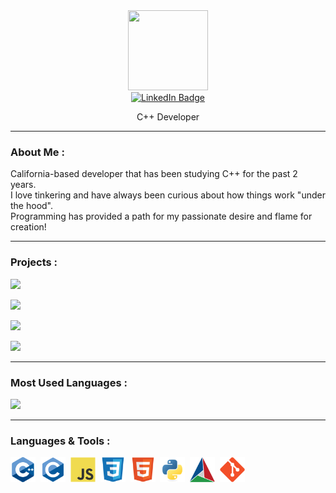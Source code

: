 <div id="header" align="center">
  <a href="https://www.linkedin.com/in/yuki-shingaki-57684a227/">
    <img src="https://user-images.githubusercontent.com/72498122/192174030-32444233-ac1f-4899-b27e-de741aa02c20.png" width="128" height="128"/>
  </a>
</div>


<div id="badges" align="center">
  <a href="https://www.linkedin.com/in/yuki-shingaki-57684a227/">
    <img src="https://img.shields.io/badge/LinkedIn-Sid%20Shingaki-blue?logo=linkedin&logoColor=white&style=plastic&logo=appveyor" alt="LinkedIn Badge"/>
  </a>
  <p>C++ Developer</p>
  <!--<img src="https://komarev.com/ghpvc/?username=sidalay&style=flat-square&color=blue" alt=""/>-->
 </div>

---
  ### About Me :
  California-based developer that has been studying C++ for the past 2 years. \
  I love tinkering and have always been curious about how things work "under the hood". \
  Programming has provided a path for my passionate desire and flame for creation! 

---
  ### Projects :
<div id="repos">
  <a href="https://www.github.com/sidalay/foxyadventure/">
    <img src="https://github-readme-stats-git-masterrstaa-rickstaa.vercel.app/api/pin/?username=sidalay&repo=foxyadventure&theme=dark&)](https://github.com/anuraghazra/github-readme-stats"/>
  </a>
  <p> </p>
  <a href="https://www.github.com/sidalay/spacefighter/">
    <img src="https://github-readme-stats-git-masterrstaa-rickstaa.vercel.app/api/pin/?username=sidalay&repo=spacefighter&theme=dark&)](https://github.com/anuraghazra/github-readme-stats"/>
  </a>
 </div>
 <p> </p>
  <a href="https://www.github.com/sidalay/supersnake/">
    <img src="https://github-readme-stats-git-masterrstaa-rickstaa.vercel.app/api/pin/?username=sidalay&repo=supersnake&theme=dark&)](https://github.com/anuraghazra/github-readme-stats"/>
  </a>
 </div>
 <p> </p>
  <a href="https://www.github.com/sidalay/sidlib/">
    <img src="https://github-readme-stats-git-masterrstaa-rickstaa.vercel.app/api/pin/?username=sidalay&repo=Sidlib&theme=dark&)](https://github.com/anuraghazra/github-readme-stats"/>
  </a>
 </div>
 
 ---
  ### Most Used Languages :
<div id="cards">
  <a href="https://github.com/sidalay?tab=repositories">
    <img src="https://github-readme-stats-git-masterrstaa-rickstaa.vercel.app/api/top-langs/?username=sidalay&langs_count=6&exclude_repo=github-readme-stats&hide_title=true&hide=c,c%23&theme=dark&layout=compact&)](https://github.com/anuraghazra/github-readme-stats"/>
  </a>
</div>

---
  ### Languages & Tools :
<div>
  <img src="https://github.com/devicons/devicon/blob/master/icons/cplusplus/cplusplus-original.svg" title="C++" alt="Cplusplus" width="40" height="40"/>&nbsp;
  <img src="https://github.com/devicons/devicon/blob/master/icons/c/c-original.svg" title="C" alt="C" width="40" height="40"/>&nbsp;
  <img src="https://github.com/devicons/devicon/blob/master/icons/javascript/javascript-original.svg" title="JavaScript" alt="JS" width="40" height="40"/>&nbsp; 
  <img src="https://github.com/devicons/devicon/blob/master/icons/css3/css3-original.svg" title="CSS" alt="CSS" width="40" height="40"/>&nbsp;
  <img src="https://github.com/devicons/devicon/blob/master/icons/html5/html5-original.svg" title="HTML" alt="HTML" width="40" height="40"/>&nbsp;
  <img src="https://github.com/devicons/devicon/blob/master/icons/python/python-original.svg" title="Python" alt="Python" width="40" height="40"/>&nbsp;
  <img src="https://github.com/devicons/devicon/blob/master/icons/cmake/cmake-original.svg" title="CMake" alt="CMake" width="40" height="40"/>&nbsp;
  <img src="https://github.com/devicons/devicon/blob/master/icons/git/git-original.svg" title="Git" alt="Git" width="40" height="40"/>&nbsp;
</div>

 
<!--  [![Readme Card](https://github-readme-stats.vercel.app/api/pin/?username=sidalay&theme=dark&repo=memorygame)](https://github.com/anuraghazra/github-readme-stats)
 
 [![Readme Card](https://github-readme-stats.vercel.app/api/pin/?username=sidalay&theme=dark&repo=dice-roll)](https://github.com/anuraghazra/github-readme-stats) -->

